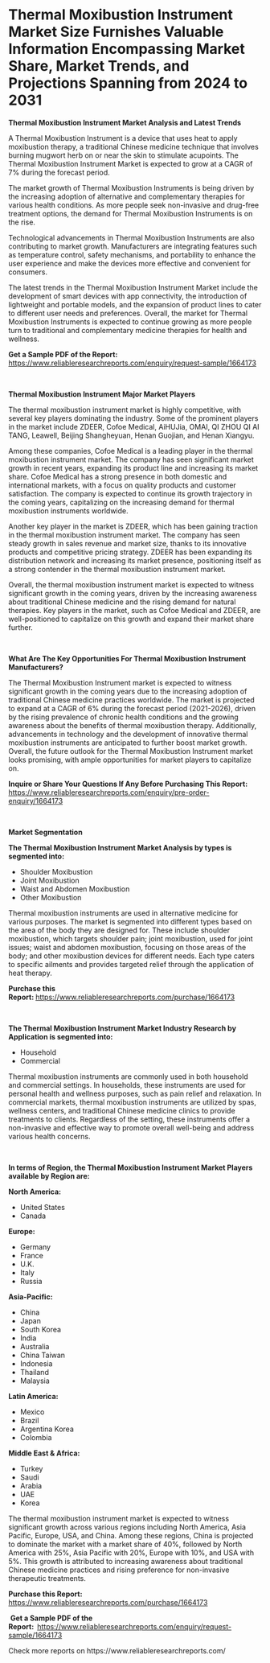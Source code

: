 <p><h1>Thermal Moxibustion Instrument Market Size Furnishes Valuable Information Encompassing Market Share, Market Trends, and Projections Spanning from 2024 to 2031</h1></p><p><strong>Thermal Moxibustion Instrument Market Analysis and Latest Trends</strong></p>
<p><p>A Thermal Moxibustion Instrument is a device that uses heat to apply moxibustion therapy, a traditional Chinese medicine technique that involves burning mugwort herb on or near the skin to stimulate acupoints. The Thermal Moxibustion Instrument Market is expected to grow at a CAGR of 7% during the forecast period.</p><p>The market growth of Thermal Moxibustion Instruments is being driven by the increasing adoption of alternative and complementary therapies for various health conditions. As more people seek non-invasive and drug-free treatment options, the demand for Thermal Moxibustion Instruments is on the rise.</p><p>Technological advancements in Thermal Moxibustion Instruments are also contributing to market growth. Manufacturers are integrating features such as temperature control, safety mechanisms, and portability to enhance the user experience and make the devices more effective and convenient for consumers.</p><p>The latest trends in the Thermal Moxibustion Instrument Market include the development of smart devices with app connectivity, the introduction of lightweight and portable models, and the expansion of product lines to cater to different user needs and preferences. Overall, the market for Thermal Moxibustion Instruments is expected to continue growing as more people turn to traditional and complementary medicine therapies for health and wellness.</p></p>
<p><strong>Get a Sample PDF of the Report:&nbsp;</strong> <a href="https://www.reliableresearchreports.com/enquiry/request-sample/1664173">https://www.reliableresearchreports.com/enquiry/request-sample/1664173</a></p>
<p>&nbsp;</p>
<p><strong>Thermal Moxibustion Instrument Major Market Players</strong></p>
<p><p>The thermal moxibustion instrument market is highly competitive, with several key players dominating the industry. Some of the prominent players in the market include ZDEER, Cofoe Medical, AiHUJia, OMAI, QI ZHOU QI AI TANG, Leawell, Beijing Shangheyuan, Henan Guojian, and Henan Xiangyu.</p><p>Among these companies, Cofoe Medical is a leading player in the thermal moxibustion instrument market. The company has seen significant market growth in recent years, expanding its product line and increasing its market share. Cofoe Medical has a strong presence in both domestic and international markets, with a focus on quality products and customer satisfaction. The company is expected to continue its growth trajectory in the coming years, capitalizing on the increasing demand for thermal moxibustion instruments worldwide.</p><p>Another key player in the market is ZDEER, which has been gaining traction in the thermal moxibustion instrument market. The company has seen steady growth in sales revenue and market size, thanks to its innovative products and competitive pricing strategy. ZDEER has been expanding its distribution network and increasing its market presence, positioning itself as a strong contender in the thermal moxibustion instrument market.</p><p>Overall, the thermal moxibustion instrument market is expected to witness significant growth in the coming years, driven by the increasing awareness about traditional Chinese medicine and the rising demand for natural therapies. Key players in the market, such as Cofoe Medical and ZDEER, are well-positioned to capitalize on this growth and expand their market share further.</p></p>
<p>&nbsp;</p>
<p><strong>What Are The Key Opportunities For Thermal Moxibustion Instrument Manufacturers?</strong></p>
<p><p>The Thermal Moxibustion Instrument market is expected to witness significant growth in the coming years due to the increasing adoption of traditional Chinese medicine practices worldwide. The market is projected to expand at a CAGR of 6% during the forecast period (2021-2026), driven by the rising prevalence of chronic health conditions and the growing awareness about the benefits of thermal moxibustion therapy. Additionally, advancements in technology and the development of innovative thermal moxibustion instruments are anticipated to further boost market growth. Overall, the future outlook for the Thermal Moxibustion Instrument market looks promising, with ample opportunities for market players to capitalize on.</p></p>
<p><strong>Inquire or Share Your Questions If Any Before Purchasing This Report:</strong> <a href="https://www.reliableresearchreports.com/enquiry/pre-order-enquiry/1664173">https://www.reliableresearchreports.com/enquiry/pre-order-enquiry/1664173</a></p>
<p>&nbsp;</p>
<p><strong>Market Segmentation</strong></p>
<p><strong>The Thermal Moxibustion Instrument Market Analysis by types is segmented into:</strong></p>
<p><ul><li>Shoulder Moxibustion</li><li>Joint Moxibustion</li><li>Waist and Abdomen Moxibustion</li><li>Other Moxibustion</li></ul></p>
<p><p>Thermal moxibustion instruments are used in alternative medicine for various purposes. The market is segmented into different types based on the area of the body they are designed for. These include shoulder moxibustion, which targets shoulder pain; joint moxibustion, used for joint issues; waist and abdomen moxibustion, focusing on those areas of the body; and other moxibustion devices for different needs. Each type caters to specific ailments and provides targeted relief through the application of heat therapy.</p></p>
<p><strong>Purchase this Report:&nbsp;</strong><a href="https://www.reliableresearchreports.com/purchase/1664173">https://www.reliableresearchreports.com/purchase/1664173</a></p>
<p>&nbsp;</p>
<p><strong>The Thermal Moxibustion Instrument Market Industry Research by Application is segmented into:</strong></p>
<p><ul><li>Household</li><li>Commercial</li></ul></p>
<p><p>Thermal moxibustion instruments are commonly used in both household and commercial settings. In households, these instruments are used for personal health and wellness purposes, such as pain relief and relaxation. In commercial markets, thermal moxibustion instruments are utilized by spas, wellness centers, and traditional Chinese medicine clinics to provide treatments to clients. Regardless of the setting, these instruments offer a non-invasive and effective way to promote overall well-being and address various health concerns.</p></p>
<p>&nbsp;</p>
<p><strong>In terms of Region, the Thermal Moxibustion Instrument Market Players available by Region are:</strong></p>
<p>
    <p> <strong> North America: </strong>
        <ul>
            <li>United States</li>
            <li>Canada</li>
        </ul>
        </p> 
    <p> <strong> Europe: </strong>
        <ul>
            <li>Germany</li>
            <li>France</li>
            <li>U.K.</li>
            <li>Italy</li>
            <li>Russia</li>
        </ul>
        </p> 
    <p> <strong> Asia-Pacific: </strong>
        <ul>
            <li>China</li>
            <li>Japan</li>
            <li>South Korea</li>
            <li>India</li>
            <li>Australia</li>
            <li>China Taiwan</li>
            <li>Indonesia</li>
            <li>Thailand</li>
            <li>Malaysia</li>
        </ul>
        </p> 
    <p> <strong> Latin America: </strong>
        <ul>
            <li>Mexico</li>
            <li>Brazil</li>
            <li>Argentina Korea</li>
            <li>Colombia</li>
        </ul>
        </p> 
    <p> <strong> Middle East & Africa: </strong>
        <ul>
            <li>Turkey</li>
            <li>Saudi</li>
            <li>Arabia</li>
            <li>UAE</li>
            <li>Korea</li>
        </ul>
    </p>
    </p>
<p><p>The thermal moxibustion instrument market is expected to witness significant growth across various regions including North America, Asia Pacific, Europe, USA, and China. Among these regions, China is projected to dominate the market with a market share of 40%, followed by North America with 25%, Asia Pacific with 20%, Europe with 10%, and USA with 5%. This growth is attributed to increasing awareness about traditional Chinese medicine practices and rising preference for non-invasive therapeutic treatments.</p></p>
<p><strong>Purchase this Report: </strong><a href="https://www.reliableresearchreports.com/purchase/1664173">https://www.reliableresearchreports.com/purchase/1664173</a></p>
<p>&nbsp;<strong>Get a Sample PDF of the Report:&nbsp;&nbsp;</strong><a href="https://www.reliableresearchreports.com/enquiry/request-sample/1664173">https://www.reliableresearchreports.com/enquiry/request-sample/1664173</a></p>
<p><strong></strong></p>
<p>Check more reports on https://www.reliableresearchreports.com/</p>